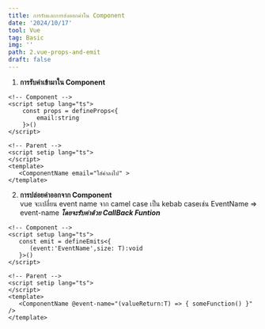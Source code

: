 ```yaml
---
title: การรับและการส่งออกค่าใน Component
date: '2024/10/17'
tool: Vue
tag: Basic
img: ''
path: 2.vue-props-and-emit
draft: false
---
```


1. **การรับค่าเข้ามาใน Component** <br>

```vue
<!-- Component -->
<script setup lang="ts">
    const props = defineProps<{
        email:string
    }>()
</script>

<!-- Parent -->
<script setip lang="ts">
</script>
<template>
   <ComponentName email="ใส่ค่าลงไป" >
</template>
```

2. **การปล่อยค่าออกจาก Component** <br>
vue จะเปลี่ยน event name จาก camel case  เป็น kebab caseเช่น EventName => event-name
***โดยจะรับค่าด้วย CallBack Funtion***
```vue
<!-- Component -->
<script setup lang="ts">
   const emit = defineEmits<{
      (event:'EventName',size: T):void
   }>()
</script>

<!-- Parent -->
<script setip lang="ts">
</script>
<template>
   <ComponentName @event-name="(valueReturn:T) => { someFunction() }" />
</template>
```
